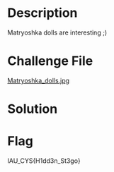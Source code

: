 # Description
Matryoshka dolls are interesting ;)

# Challenge File
[Matryoshka_dolls.jpg](./Stego/MatryoshkaDolls/Matryoshka_dolls.jpg)

# Solution

# Flag
IAU_CYS{H1dd3n_St3go}


